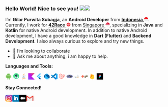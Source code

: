 ### Hello World! Nice to see you! <img src="https://media.giphy.com/media/hvRJCLFzcasrR4ia7z/giphy.gif" width="25px"><img src="https://emojis.slackmojis.com/emojis/images/1531849430/4246/blob-sunglasses.gif?1531849430" width="30"/>

I’m <b>Gilar Purwita Subagja</b>, an <b>Android Developer</b> from <a href="https://en.wikipedia.org/wiki/Indonesia" target="_blank"><b>Indonesia</b> <img alt="Indonesia's Flag" width="13px" src="https://raw.githubusercontent.com/gilarps/gilarps/main/icons/indonesia.png"/></a>. Currently, I work for <a href="https://web.42race.com/"><b>42Race</b> <img alt="42Race's Logo" width="13px" src="https://raw.githubusercontent.com/gilarps/gilarps/main/icons/42race.png"/></a> from <a href="https://en.wikipedia.org/wiki/Singapore" target="_blank">Singapore <img alt="Singapore's Flag" width="13px" src="https://raw.githubusercontent.com/gilarps/gilarps/main/icons/singapore.png"/></a>, specializing in <b>Java</b> and <b>Kotlin</b> for native Android development. In addition to native Android development, I have a good knowledge in <b>Dart (Flutter)</b> and <b>Backend Development</b>. I also always curious to explore and try new things.

- 👯 I’m looking to collaborate
- 💬 Ask me about anything, i am happy to help.

**Languages and Tools:**  

<code><img height="20" alt="Android" src="https://raw.githubusercontent.com/github/explore/main/topics/android/android.png"></code>
<code><img height="20" alt="Android Studio" src="https://raw.githubusercontent.com/github/explore/main/topics/android-studio/android-studio.png"></code>
<code><img height="20" alt="Java" src="https://raw.githubusercontent.com/github/explore/main/topics/java/java.png"></code>
<code><img height="20" alt="Kotlin" src="https://raw.githubusercontent.com/github/explore/main/topics/kotlin/kotlin.png"></code>
<code><img height="20" alt="Flutter" src="https://raw.githubusercontent.com/github/explore/main/topics/flutter/flutter.png"></code>
<code><img height="20" alt="Dart" src="https://github.com/github/explore/blob/main/topics/dart/dart.png"></code>
<code><img height="20" alt="VS Code" src="https://raw.githubusercontent.com/github/explore/main/topics/visual-studio-code/visual-studio-code.png"></code>
<code><img height="20" alt="Laravel" src="https://raw.githubusercontent.com/github/explore/main/topics/laravel/laravel.png"></code>
<code><img height="20" alt="PHP" src="https://raw.githubusercontent.com/github/explore/main/topics/php/php.png"></code>
<code><img height="20" alt="MySQL" src="https://github.com/github/explore/blob/main/topics/mysql/mysql.png"></code>
<code><img height="20" alt="Git" src="https://raw.githubusercontent.com/github/explore/main/topics/git/git.png"></code>
<code><img height="20" alt="Firebase" src="https://github.com/github/explore/blob/main/topics/firebase/firebase.png"></code>
<code><img height="20" alt="Figma" src="https://raw.githubusercontent.com/github/explore/main/topics/figma/figma.png"></code>


**Stay Connected!**  

<a href="https://www.instagram.com/gilarps/" target="_blank">
  <img align="left" alt="Gilar's Instagram" width="22px" src="https://raw.githubusercontent.com/gilarps/gilarps/main/icons/social/instagram.png" />
</a>
<a href="https://www.linkedin.com/in/gilarps/" target="_blank">
  <img align="left" alt="Gilar's Linkedin" width="22px" src="https://raw.githubusercontent.com/gilarps/gilarps/main/icons/social/linkedin.png" />
</a>
<a href="https://gilarps.medium.com/" target="_blank">
  <img align="left" alt="Gilar's Medium" width="22px" src="https://raw.githubusercontent.com/gilarps/gilarps/main/icons/social/medium.jpeg" />
</a>
<a href="mailto:gilarpurwita@gmail.com" target="_blank">
  <img align="left" alt="Gilar's Medium" width="22px" src="https://raw.githubusercontent.com/gilarps/gilarps/main/icons/social/gmail.png" />
</a>

<!---
gilarps/gilarps is a ✨ special ✨ repository because its `README.md` (this file) appears on your GitHub profile.
You can click the Preview link to take a look at your changes.
--->
